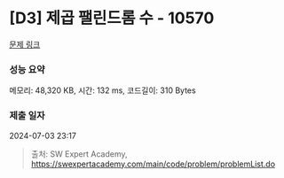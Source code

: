 # [D3] 제곱 팰린드롬 수 - 10570 

[문제 링크](https://swexpertacademy.com/main/code/problem/problemDetail.do?contestProbId=AXO72aaqPrcDFAXS) 

### 성능 요약

메모리: 48,320 KB, 시간: 132 ms, 코드길이: 310 Bytes

### 제출 일자

2024-07-03 23:17



> 출처: SW Expert Academy, https://swexpertacademy.com/main/code/problem/problemList.do